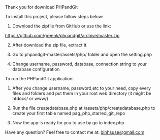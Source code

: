 Thank you for download PHPandGit

To install this project, please follow steps below:

1. Download the zipfile from GitHub or use the link:

https://github.com/greenk/phpandgit/archive/master.zip

2. After download the zip file, extract it.

3. Go to phpandgit-master/assets/php/ folder and open the setting.php

4. Change username, password, database, connection string to your database configuration

To run the PHPandGit application:

1. After you change username, password,etc to your need, copy every files and folders and put them in your root web directory (it might be htdocs/ or www/)

2. Run the file createdatabase.php at <your root url>/assets/php/createdatabase.php to create your first table named pag_php_starred_git_repo

3. Now the app is ready for you to use by go to index.php


Have any question? Feel free to contact me at: binhsuse@gmail.com